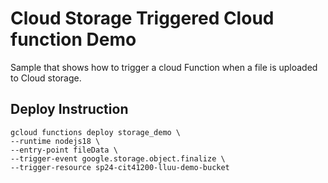 # Cloud Storage Triggered Cloud function Demo

Sample that shows how to trigger a cloud Function when a file is uploaded to Cloud storage.

## Deploy Instruction
```
gcloud functions deploy storage_demo \
--runtime nodejs18 \
--entry-point fileData \
--trigger-event google.storage.object.finalize \
--trigger-resource sp24-cit41200-lluu-demo-bucket

```